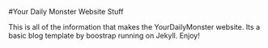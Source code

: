 #Your Daily Monster Website Stuff

This is all of the information that makes the YourDailyMonster website. Its a basic blog template by boostrap running on Jekyll. Enjoy!